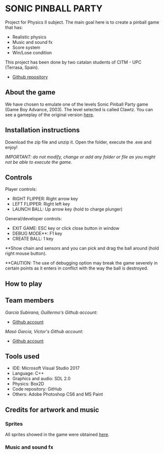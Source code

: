 # SONIC PINBALL PARTY

Project for Physics II subject. The main goal here is to create a pinball game that has:
 - Realistic physics 
 - Music and sound fx
 - Score system
 - Win/Lose condition
 
This project has been done by two catalan students of CITM - UPC (Terrasa, Spain).  

* [Github repository](https://github.com/Wilhelman/Sonic-Pinball-Party)  

## About the game

We have chosen to emulate one of the levels Sonic Pinball Party game (Game Boy Advance, 2003). The level selected is called Clawtz.
You can see a gameplay of the original version [here](https://youtu.be/Fh9MWeipSW0?t=1161).

## Installation instructions

Download the zip file and unzip it. Open the folder, execute the .exe and enjoy!

_IMPORTANT: do not modify, change or add any folder or file as you might not be able to execute the game._

## Controls

Player controls:
- RIGHT FLIPPER: Right arrow key
- LEFT FLIPPER: Right left key
- LAUNCH BALL: Up arrow key (hold to charge plunger)

General/developer controls:
- EXIT GAME: ESC key or click close button in window
- DEBUG MODE**: F1 key
- CREATE BALL: 1 key

**Show chain and sensors and you can pick and drag the ball around (hold right mouse button).

**CAUTION: The use of debugging option may break the game severely in certain points as it enters in conflict with the way the ball is destroyed.

## How to play



## Team members

_García Subirana, Guillermo's Github account:_

* [Github account](https://github.com/Wilhelman) 

_Masó Garcia, Víctor's Github account:_

* [Github account](https://github.com/nintervik)

## Tools used
* IDE: Microsoft Visual Studio 2017
* Language: C++
* Graphics and audio: SDL 2.0
* Physics: Box2D
* Code repository: GitHub
* Others: Adobe Photoshop CS6 and MS Paint

## Credits for artwork and music

### Sprites
All sprites showed in the game were obtained [here](https://www.spriters-resource.com/game_boy_advance/sonicpinball/).

### Music and sound fx
